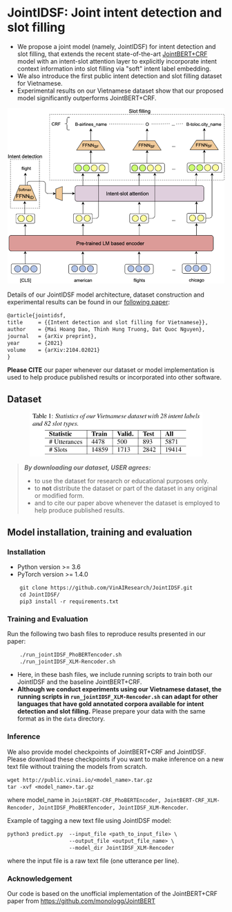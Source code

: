 # JointIDSF: Joint intent detection and slot filling

- We propose a joint model (namely, JointIDSF) for intent detection and slot filling, that extends the recent state-of-the-art [JointBERT+CRF](https://arxiv.org/abs/1902.10909) model with an intent-slot attention layer to explicitly incorporate intent context information into slot filling via "soft" intent label embedding.
- We also introduce the first public intent detection and slot filling dataset for Vietnamese.
- Experimental results on our Vietnamese dataset show that our proposed model significantly outperforms JointBERT+CRF.

<p align="center">	
<img width="600" alt="model" src="JointModel.png">
</p>


Details of our JointIDSF model architecture, dataset construction and experimental results can be found in our [following paper](https://arxiv.org/abs/2104.02021):

    @article{jointidsf,
    title     = {{Intent detection and slot filling for Vietnamese}},
    author    = {Mai Hoang Dao, Thinh Hung Truong, Dat Quoc Nguyen},
    journal   = {arXiv preprint},
    year      = {2021}
    volume    = {arXiv:2104.02021}
    }

**Please CITE** our paper whenever our dataset or model implementation is used to help produce published results or incorporated into other software.

## Dataset

<p align="center">	
<img width="400" alt="statistic" src="dataset_statistic.png">
</p>

> ***By downloading our dataset, USER agrees:***
> * to use the dataset for research or educational purposes only.
> * to **not** distribute the dataset or part of the dataset in any original or modified form.
> * and to cite our paper above whenever the dataset is employed to help produce published results.

## Model installation, training and evaluation

### Installation
- Python version >= 3.6
- PyTorch version >= 1.4.0

```
    git clone https://github.com/VinAIResearch/JointIDSF.git
    cd JointIDSF/
    pip3 install -r requirements.txt
```

### Training and Evaluation
Run the following two bash files to reproduce results presented in our paper:
```
    ./run_jointIDSF_PhoBERTencoder.sh
    ./run_jointIDSF_XLM-Rencoder.sh
```

 - Here, in these bash files, we include running scripts to train both our JointIDSF and the baseline JointBERT+CRF.  
 - **Although we conduct experiments using our Vietnamese dataset, the running scripts in `run_jointIDSF_XLM-Rencoder.sh` can adapt for other languages that have gold annotated corpora available for intent detection and slot filling.** Please prepare your data with the same format as in the ```data``` directory.

### Inference
We also provide model checkpoints of JointBERT+CRF and JointIDSF. Please download these checkpoints if you want to make inference on a new text file without training the models from scratch.
```
wget http://public.vinai.io/<model_name>.tar.gz
tar -xvf <model_name>.tar.gz
```
where model_name in ```JointBERT-CRF_PhoBERTEncoder, JointBERT-CRF_XLM-Rencoder, JointIDSF_PhoBERTencoder, JointIDSF_XLM-Rencoder```.

Example of tagging a new text file using JointIDSF model:
```
python3 predict.py  --input_file <path_to_input_file> \
                    --output_file <output_file_name> \
                    --model_dir JointIDSF_XLM-Rencoder
```
where the input file is a raw text file (one utterance per line).

### Acknowledgement
Our code is based on the unofficial implementation of the JointBERT+CRF paper from https://github.com/monologg/JointBERT
